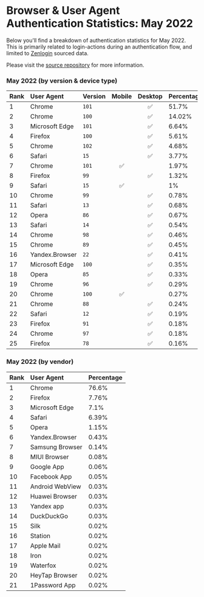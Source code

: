 # Browser & User Agent Authentication Statistics: May 2022

Below you'll find a breakdown of authentication statistics for
May 2022. This is primarily related to login-actions during an
authentication flow, and limited to <a href="https://zenlogin.co"/>Zenlogin</a>
sourced data.

Please visit the
<a href="https://github.com/zenlogin/browser-user-agent-authentication-statistics">source repository</a>
for more information.

### May 2022 (by version & device type)
| Rank | User Agent | Version | Mobile | Desktop | Percentage |
| :--- | :--- | :--- | :---: | :---: | :--- |
| 1 | Chrome | `101` | | ✅ | 51.7% |
| 2 | Chrome | `100` | | ✅ | 14.02% |
| 3 | Microsoft Edge | `101` | | ✅ | 6.64% |
| 4 | Firefox | `100` | | ✅ | 5.61% |
| 5 | Chrome | `102` | | ✅ | 4.68% |
| 6 | Safari | `15` | | ✅ | 3.77% |
| 7 | Chrome | `101` | ✅ | | 1.97% |
| 8 | Firefox | `99` | | ✅ | 1.32% |
| 9 | Safari | `15` | ✅ | | 1% |
| 10 | Chrome | `99` | | ✅ | 0.78% |
| 11 | Safari | `13` | | ✅ | 0.68% |
| 12 | Opera | `86` | | ✅ | 0.67% |
| 13 | Safari | `14` | | ✅ | 0.54% |
| 14 | Chrome | `98` | | ✅ | 0.46% |
| 15 | Chrome | `89` | | ✅ | 0.45% |
| 16 | Yandex.Browser | `22` | | ✅ | 0.41% |
| 17 | Microsoft Edge | `100` | | ✅ | 0.35% |
| 18 | Opera | `85` | | ✅ | 0.33% |
| 19 | Chrome | `96` | | ✅ | 0.29% |
| 20 | Chrome | `100` | ✅ | | 0.27% |
| 21 | Chrome | `88` | | ✅ | 0.24% |
| 22 | Safari | `12` | | ✅ | 0.19% |
| 23 | Firefox | `91` | | ✅ | 0.18% |
| 24 | Chrome | `97` | | ✅ | 0.18% |
| 25 | Firefox | `78` | | ✅ | 0.16% |


### May 2022 (by vendor)
| Rank | User Agent | Percentage |
| :--- | :--- | :--- |
| 1 | Chrome | 76.6% |
| 2 | Firefox | 7.76% |
| 3 | Microsoft Edge | 7.1% |
| 4 | Safari | 6.39% |
| 5 | Opera | 1.15% |
| 6 | Yandex.Browser | 0.43% |
| 7 | Samsung Browser | 0.14% |
| 8 | MIUI Browser | 0.08% |
| 9 | Google App | 0.06% |
| 10 | Facebook App | 0.05% |
| 11 | Android WebView | 0.03% |
| 12 | Huawei Browser | 0.03% |
| 13 | Yandex app | 0.03% |
| 14 | DuckDuckGo | 0.03% |
| 15 | Silk | 0.02% |
| 16 | Station | 0.02% |
| 17 | Apple Mail | 0.02% |
| 18 | Iron | 0.02% |
| 19 | Waterfox | 0.02% |
| 20 | HeyTap Browser | 0.02% |
| 21 | 1Password App | 0.02% |
